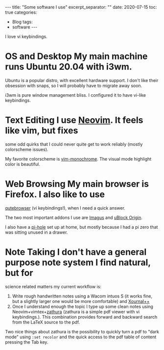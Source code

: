 --- title:  "Some software I use" excerpt_separator: "<!--more-->" date:
2020-07-15 toc: true categories:
  - Blog tags:
  - software ---

I love vi keybindings. 

# OS and Desktop My main machine runs Ubuntu 20.04 with i3wm. 

Ubuntu is a popular distro, with excellent hardware support. I don't like their
obsession with snaps, so I will probably have to migrate away soon.

i3wm is pure window management bliss. I configured it to have vi-like
keybindings.

# Text Editing I use [Neovim](https://neovim.io/). It feels like vim, but fixes
some odd quirks that I could never quite get to work reliably (mostly
colorscheme issues). 

My favorite colorscheme is
[vim-monochrome](https://github.com/fxn/vim-monochrome). The visual mode
highlight color is beautiful.

# Web Browsing My main browser is Firefox. I also like to use
[qutebrowser](https://qutebrowser.org/) (vi keybindings!), when I need a quick
answer.

The two most important addons I use are
[Imagus](https://addons.mozilla.org/en-US/firefox/addon/imagus/) and [uBlock
Origin](https://addons.mozilla.org/en-US/firefox/addon/ublock-origin/). 

I also have a [pi-hole](https://pi-hole.net/) set up at home, but mostly because
I had a pi zero that was sitting unused in a drawer.

# Note Taking I don't have a general purpose note system I find natural, but for
science related matters my current workflow is:

1. Write rough handwritten notes using a Wacom intuos S (it works fine, but a
slightly larger one would be more comfortable) and
[Xournal++](https://github.com/xournalpp/xournalpp)
2. Once I understand enough the topic I type up some clean notes using
Neovim+vimtex+[zathura](https://pwmt.org/projects/zathura/) (zathura is a simple
pdf viewer with vi keybindings.). This combination provides forward and backward
search from the LaTeX source to the pdf. 

Two nice things about zathura is the possibility to quickly turn a pdf to "dark
mode" using `:set recolor` and the quick access to the pdf table of content
pressing the Tab key.

